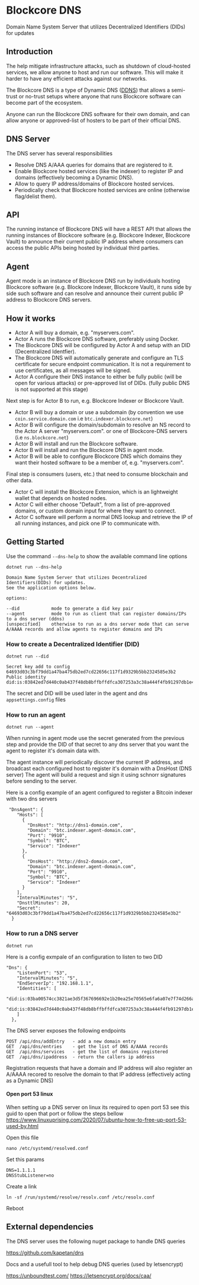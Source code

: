 # Blockcore DNS

Domain Name System Server that utilizes Decentralized Identifiers (DIDs) for updates

## Introduction

The help mitigate infrastructure attacks, such as shutdown of cloud-hosted services, we allow anyone to host and run our software. This will make it harder to have any efficient attacks against our networks.

The Blockcore DNS is a type of Dynamic DNS ([DDNS](https://en.wikipedia.org/wiki/Dynamic_DNS)) that allows a semi-trust or no-trust setups where anyone that runs Blockcore software can become part of the ecosystem.

Anyone can run the Blockcore DNS software for their own domain, and can allow anyone or approved-list of hosters to be part of their official DNS.

## DNS Server

The DNS server has several responsibilities

- Resolve DNS A/AAA queries for domains that are registered to it.
- Enable Blockcore hosted services (like the indexer) to register IP and domains (effectively becoming a Dynamic DNS).
- Allow to query IP address/domains of Blockcore hosted services.
- Periodically check that Blockcore hosted services are online (otherwise flag/delist them).

## API

The running instance of Blockcore DNS will have a REST API that allows the running instances of Blockcore software (e.g. Blockcore Indexer, Blockcore Vault) to announce their current public IP address where consumers can access the public APIs being hosted by individual third parties.

## Agent

Agent mode is an instance of Blockcore DNS run by individuals hosting Blockcore software (e.g. Blockcore Indexer, Blockcore Vault), it runs side by side such software and can resolve and announce their current public IP address to Blockcore DNS servers.

## How it works

- Actor A will buy a domain, e.g. "myservers.com".
- Actor A runs the Blockcore DNS software, preferably using Docker.
- The Blockcore DNS will be configured by Actor A and setup with an DID (Decentralized Identfier).
- The Blockcore DNS will automatically generate and configure an TLS certificate for secure endpoint communication. It is not a requirement to use certificates, as all messages will be signed.
- Actor A configure their DNS instance to either be fully public (will be open for various attacks) or pre-approved list of DIDs. (fully public DNS is not supported at this stage)

Next step is for Actor B to run, e.g. Blockcore Indexer or Blockcore Vault.

- Actor B will buy a domain or use a subdomain (by convention we use `coin.service.domain.com` i.e `btc.indexer.blockcore.net`)
- Actor B will configure the domain/subdomain to resolve an NS record to the Actor A server "myservers.com". or one of Blockcore-DNS servers (i.e `ns.blockcore.net`)
- Actor B will install and run the Blockcore software.
- Actor B will install and run the Blockcore DNS in agent mode.
- Actor B will be able to configure Blockcore DNS which domains they want their hosted software to be a member of, e.g. "myservers.com".

Final step is consumers (users, etc.) that need to consume blockchain and other data.

- Actor C will install the Blockcore Extension, which is an lightweight wallet that depends on hosted nodes.
- Actor C will either choose "Default", from a list of pre-approved domains, or custom domain input for where they want to connect.
- Actor C software will perform a normal DNS lookup and retrieve the IP of all running instances, and pick one IP to communicate with.

## Getting Started

Use the command `--dns-help` to show the available command line options

```
dotnet run --dns-help

Domain Name System Server that utilizes Decentralized Identifiers(DIDs) for updates.
See the application options below.

options:

--did            mode to generate a did key pair
--agent          mode to run as client that can register domains/IPs to a dns server (ddns)
[unspecified]    otherwise to run as a dns server mode that can serve A/AAAA records and allow agents to register domains and IPs
```

### How to create a Decentralized Identifier (DID)

```
dotnet run --did

Secret key add to config 64693d03c3bf79dd1a47ba475db2ed7cd22656c117f1d9329b5bb2324585e3b2
Public identity did:is:03842ed7d440c0ab437f48db8bffbffdfca307253a3c38a444f4fb91297db1e45d
```

The secret and DID will be used later in the agent and dns `appsettings.config` files

### How to run an agent

```
dotnet run --agent
```

When running in agent mode use the secret generated from the previous step and provide the DID of that secret to any dns server that you want the agent to register it's domain data with.

The agent instance will periodically discover the current IP address, and broadcast each configured host to register it's domain with a DnsHost (DNS server)
The agent will build a request and sign it using schnorr signatures before sending to the server.

Here is a config example of an agent configured to register a Bitcoin indexer with two dns servers 

```
 "DnsAgent": {
    "Hosts": [
      {
        "DnsHost": "http://dns1-domain.com",
        "Domain": "btc.indexer.agent-domain.com",
        "Port": "9910",
        "Symbol": "BTC",
        "Service": "Indexer"
      },
      {
        "DnsHost": "http://dns2-domain.com",
        "Domain": "btc.indexer.agent-domain.com",
        "Port": "9910",
        "Symbol": "BTC",
        "Service": "Indexer"
      }
    ],
    "IntervalMinutes": "5",
    "DnsttlMinutes": 20,
    "Secret": "64693d03c3bf79dd1a47ba475db2ed7cd22656c117f1d9329b5bb2324585e3b2"
  }
```

### How to run a DNS server

```
dotnet run
```

Here is a config exmpale of an configuration to listen to two DID 

```
"Dns": {
    "ListenPort": "53",
    "IntervalMinutes": "5",
    "EndServerIp": "192.168.1.1",
    "Identities": [
      "did:is:03ba00574cc3821ae3d5f367696692e1b20ea25e70565e6fa6a07e7f74d266aa39",
      "did:is:03842ed7d440c0ab437f48db8bffbffdfca307253a3c38a444f4fb91297db1e45d"
    ]
  },
```

The DNS server exposes the following endpoints 

```
POST /api/dns/addEntry   - add a new domain entry
GET  /api/dns/entries    - get the list of DNS A/AAAA records
GET  /api/dns/services   - get the list of domains registered
GET  /api/dns/ipaddress  - return the callers ip address
```

Registration requests that have a domain and IP address will also register an A/AAAA recored to resolve the domain to that IP address (effectively acting as a Dynamic DNS)

#### Open port 53 linux
When setting up a DNS server on linux its required to open port 53
see this guid to open that port or follow the steps bellow
https://www.linuxuprising.com/2020/07/ubuntu-how-to-free-up-port-53-used-by.html

Open this file
```
nano /etc/systemd/resolved.conf
```

Set this params
```
DNS=1.1.1.1
DNSStubListener=no
```

Create a link
```
ln -sf /run/systemd/resolve/resolv.conf /etc/resolv.conf
```

Reboot


## External dependencies

The DNS server uses the following nuget package to handle DNS queries

https://github.com/kapetan/dns

Docs and a usefull tool to help debug DNS queries (used by letsencrypt)

https://unboundtest.com/
https://letsencrypt.org/docs/caa/

